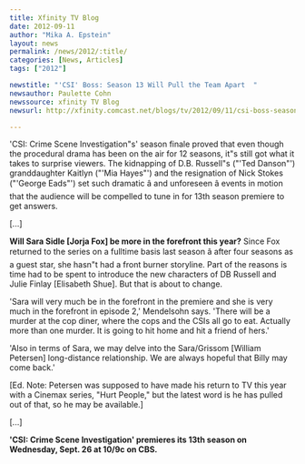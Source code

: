 ```yaml
---
title: Xfinity TV Blog
date: 2012-09-11
author: "Mika A. Epstein"
layout: news
permalink: /news/2012/:title/
categories: [News, Articles]
tags: ["2012"]

newstitle: "'CSI' Boss: Season 13 Will Pull the Team Apart  "
newsauthor: Paulette Cohn  
newssource: xfinity TV Blog  
newsurl: http://xfinity.comcast.net/blogs/tv/2012/09/11/csi-boss-season-13-will-pull-the-team-apart/  

---
```


'CSI: Crime Scene Investigation"s' season finale proved that even though the procedural drama has been on the air for 12 seasons, it"s still got what it takes to surprise viewers. The kidnapping of D.B. Russell"s ("'Ted Danson"') granddaughter Kaitlyn ("'Mia Hayes"') and the resignation of Nick Stokes ("'George Eads"') set such dramatic â and unforeseen â events in motion that the audience will be compelled to tune in for 13th season premiere to get answers.

[...]

**Will Sara Sidle [Jorja Fox] be more in the forefront this year?** Since Fox returned to the series on a fulltime basis last season â after four seasons as a guest star, she hasn"t had a front burner storyline. Part of the reasons is time had to be spent to introduce the new characters of DB Russell and Julie Finlay [Elisabeth Shue]. But that is about to change.

'Sara will very much be in the forefront in the premiere and she is very much in the forefront in episode 2,' Mendelsohn says. 'There will be a murder at the cop diner, where the cops and the CSIs all go to eat. Actually more than one murder. It is going to hit home and hit a friend of hers.'

'Also in terms of Sara, we may delve into the Sara/Grissom [William Petersen] long-distance relationship. We are always hopeful that Billy may come back.'

[Ed. Note: Petersen was supposed to have made his return to TV this year with a Cinemax series, "Hurt People," but the latest word is he has pulled out of that, so he may be available.]

[...]

**'CSI: Crime Scene Investigation' premieres its 13th season on Wednesday, Sept. 26 at 10/9c on CBS.**

